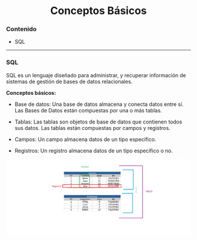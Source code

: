 <h1 align=center>Conceptos Básicos</h1>

### Contenido

- SQL

---

### SQL

SQL es un lenguaje diseñado para administrar, y recuperar información de sistemas de gestión de bases de datos relacionales.​

**Conceptos básicos:**

- Base de datos: Una base de datos almacena y conecta datos entre sí. Las Bases de Datos están compuestas por una o más tablas.

- Tablas: Las tablas son objetos de base de datos que contienen todos sus datos. Las tablas están compuestas por campos y registros.

- Campos: Un campo almacena datos de un tipo especifico.

- Registros: Un registro almacena datos de un tipo especifico o no.

![Registro campo](img/canceptos%20basicos.png)
